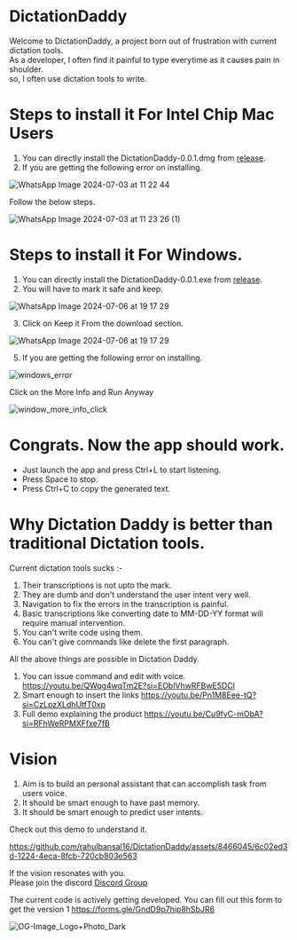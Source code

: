 # DictationDaddy 

Welcome to DictationDaddy, a project born out of frustration with current dictation tools.      
As a developer, I often find it painful to type everytime as it causes pain in shoulder.       
so, I often use dictation tools to write.


# Steps to install it For Intel Chip Mac Users
1. You can directly install the DictationDaddy-0.0.1.dmg from [release](https://github.com/rahulbansal16/DictationDaddy/releases/).
2. If you are getting the following error on installing.


![WhatsApp Image 2024-07-03 at 11 22 44](https://github.com/rahulbansal16/DictationDaddy/assets/8466045/cd28eb62-0469-4344-aa9f-bbeeb8ce2202)

Follow the below steps.


![WhatsApp Image 2024-07-03 at 11 23 26 (1)](https://github.com/rahulbansal16/DictationDaddy/assets/8466045/153f03a7-58f6-4aa4-9ef1-31e1b8d66a9a)

# Steps to install it For Windows.
1. You can directly install the DictationDaddy-0.0.1.exe from [release](https://github.com/rahulbansal16/DictationDaddy/releases/).
2. You will have to mark it safe and keep.

![WhatsApp Image 2024-07-06 at 19 17 29](https://github.com/rahulbansal16/DictationDaddy/assets/8466045/5c304131-a550-4c3e-b82f-d27b4dec830f)


3. Click on Keep it From the download section.

![WhatsApp Image 2024-07-06 at 19 17 29](https://github.com/rahulbansal16/DictationDaddy/assets/8466045/5204bf8e-541a-4d75-893d-fcf292a53317)

5. If you are getting the following error on installing.


![windows_error](https://github.com/rahulbansal16/DictationDaddy/assets/8466045/cbea9488-5c14-48b3-bfbf-4868daf84a1b)

Click on the More Info and Run Anyway



![window_more_info_click](https://github.com/rahulbansal16/DictationDaddy/assets/8466045/c004e6fd-350b-4f4b-a2dc-0d6578c3ae61)


# Congrats. Now the app should work.
- Just launch the app and press Ctrl+L to start listening.
- Press Space to stop.
- Press Ctrl+C to copy the generated text.


# Why Dictation Daddy is better than traditional Dictation tools.

Current dictation tools sucks :- 
1. Their transcriptions is not upto the mark. 
2. They are dumb and don't understand the user intent very well. 
3. Navigation to fix the errors in the transcription is painful. 
4. Basic transcriptions like converting date to MM-DD-YY format will require manual intervention.  
5. You can't write code using them.
6. You can't give commands like delete the first paragraph.

All the above things are possible in Dictation Daddy.
1. You can issue command and edit with voice. https://youtu.be/QWqg4wqTm2E?si=EOblVhwRFBwE5DCl
2. Smart enough to insert the links https://youtu.be/Pn1M8Eee-tQ?si=CzLpzXLdhUtfT0xp
3. Full demo explaining the product https://youtu.be/Cu9fyC-mObA?si=RFhWeRPMXFfxe7fB

# Vision
1. Aim is to build an personal assistant that can accomplish task from users voice.
2. It should be smart enough to have past memory.
3. It should be smart enough to predict user intents.

Check out this demo to understand it.


https://github.com/rahulbansal16/DictationDaddy/assets/8466045/6c02ed3d-1224-4eca-8fcb-720cb803e563


If the vision resonates with you.    
Please join the discord [Discord Group](https://discord.gg/WAcBZHvunz)

The current code is actively getting developed.
You can fill out this form to get the version 1
https://forms.gle/GndD9p7hip8hSbJR6

![OG-Image_Logo+Photo_Dark](https://github.com/rahulbansal16/DictationDaddy/assets/8466045/98f58380-041c-43e2-af01-2574a547e7f8)

